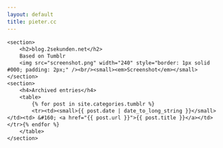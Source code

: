 ```yaml
---
layout: default
title: pieter.cc
---
```


<div id="content">

	<section>
		<h2>blog.2sekunden.net</h2>
		Based on Tumblr
		<img src="screenshot.png" width="240" style="border: 1px solid #000; padding: 2px;" /><br/><small><em>Screenshot</em></small>
	</section>
	<section>
		<h4>Archived entries</h4>		
		<table>
			{% for post in site.categories.tumblr %}
			<tr><td><small>{{ post.date | date_to_long_string }}</small></td><td> &#160; <a href="{{ post.url }}">{{ post.title }}</a></td></tr>{% endfor %}
		</table>
	</section>
</div>